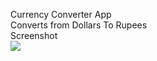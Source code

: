 Currency Converter App  
Converts from Dollars To Rupees  
Screenshot  
![](https://github.com/samkhannaind/CurrencyConverter/blob/master/help_cc.png)
